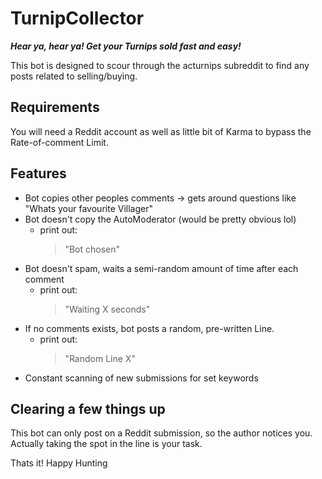 # TurnipCollector
**_Hear ya, hear ya! Get your Turnips sold fast and easy!_**

This bot is designed to scour through the acturnips subreddit to find any posts related to selling/buying.
## Requirements
 You will need a Reddit account as well as little bit of Karma to bypass the Rate-of-comment Limit. 


## Features

- Bot copies other peoples comments -> gets around questions like "Whats your favourite Villager"
- Bot doesn't copy the AutoModerator (would be pretty obvious lol)
  - print out: 
    > "Bot chosen"
- Bot doesn't spam, waits a semi-random amount of time after each comment
  - print out:
    > "Waiting X seconds"
- If no comments exists, bot posts a random, pre-written Line. 
  - print out: 
    > "Random Line X"
- Constant scanning of new submissions for set keywords


## Clearing a few things up
This bot can only post on a Reddit submission, so the author notices you. Actually taking the spot in the line is your task.

Thats it! Happy Hunting




